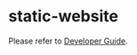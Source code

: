 # static-website

Please refer to [Developer Guide](./docs/developer_guides/static-website/index.md).